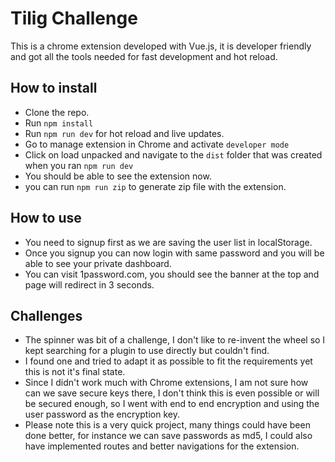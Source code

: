<h1>Tilig Challenge</h1>
This is a chrome extension developed with Vue.js, it is developer friendly and got all the tools needed for fast development and hot reload.

<h2>How to install</h2>

- Clone the repo.
- Run `npm install`
- Run `npm run dev` for hot reload and live updates.
- Go to manage extension in Chrome and activate `developer mode`
- Click on load unpacked and navigate to the `dist` folder that was created when you ran `npm run dev`
- You should be able to see the extension now.
- you can run `npm run zip` to generate zip file with the extension.

<h2>How to use</h2>

- You need to signup first as we are saving the user list in localStorage.
- Once you signup you can now login with same password and you will be able to see your private dashboard.
- You can visit 1password.com, you should see the banner at the top and page will redirect in 3 seconds.

<h2>Challenges</h2>

- The spinner was bit of a challenge, I don't like to re-invent the wheel so I kept searching for a plugin to use directly but couldn't find.
- I found one and tried to adapt it as possible to fit the requirements yet this is not it's final state.
- Since I didn't work much with Chrome extensions, I am not sure how can we save secure keys there, I don't think this is even possible or will be secured enough, so I went with end to end encryption and using the user password as the encryption key.
- Please note this is a very quick project, many things could have been done better, for instance we can save passwords as md5, I could also have implemented routes and better navigations for the extension.
